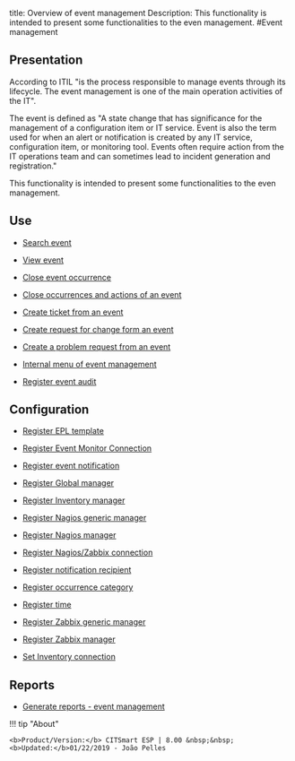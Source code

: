 title: Overview of event management
Description: This functionality is intended to present some functionalities to the even management.
#Event management

Presentation
----------------

According to ITIL "is the process responsible to manage events through its
lifecycle. The event management is one of the main operation activities of the
IT".

The event is defined as "A state change that has significance for the management
of a configuration item or IT service. Event is also the term used for when an
alert or notification is created by any IT service, configuration item, or
monitoring tool. Events often require action from the IT operations team and can
sometimes lead to incident generation and registration."

This functionality is intended to present some functionalities to the even
management.

Use
-------

- [Search event](/en-us/citsmart-esp-8/processes/event/use/search-event.html)

- [View event](/en-us/citsmart-esp-8/processes/event/use/view-event.html)

- [Close event occurrence](/en-us/citsmart-esp-8/processes/event/use/close-event-occurrence.html)

- [Close occurrences and actions of an event](/en-us/citsmart-esp-8/processes/event/use/close-occurences-and-actions.html)

- [Create ticket from an event](/en-us/citsmart-esp-8/processes/event/use/create-ticket-from-an-event.html)

- [Create request for change form an event](/en-us/citsmart-esp-8/processes/event/use/create-change-from-an-event.html)

- [Create a problem request from an event](/en-us/citsmart-esp-8/processes/event/use/create-a-problem-from-an-event.html)

- [Internal menu of event management](/en-us/citsmart-esp-8/processes/event/use/internal-menu-of-event.html)

- [Register event audit](/en-us/citsmart-esp-8/processes/event/use/register-event-audit.html)

Configuration
-----------------

- [Register EPL template](/en-us/citsmart-esp-8/processes/event/configuration/register-epl-template.html)

- [Register Event Monitor Connection](/en-us/citsmart-esp-8/processes/event/configuration/register-event-monitor-connection.html)

- [Register event notification](/en-us/citsmart-esp-8/processes/event/configuration/register-event-notification.html)

- [Register Global manager](/en-us/citsmart-esp-8/processes/event/configuration/register-global-manager.html)

- [Register Inventory manager](/en-us/citsmart-esp-8/processes/event/configuration/register-inventory-manager.html)

- [Register Nagios generic manager](/en-us/citsmart-esp-8/processes/event/configuration/register-nagios-generic-manager.html)

- [Register Nagios manager](/en-us/citsmart-esp-8/processes/event/configuration/register-nagios-manager.html)

- [Register Nagios/Zabbix connection](/en-us/citsmart-esp-8/processes/event/configuration/register-nagios-zabbix-connection.html)

- [Register notification recipient](/en-us/citsmart-esp-8/processes/event/configuration/register-notification-recipient.html)

- [Register occurrence category](/en-us/citsmart-esp-8/processes/event/configuration/register-occurence-category.html)

- [Register time](/en-us/citsmart-esp-8/processes/event/configuration/register-time.html)

- [Register Zabbix generic manager](/en-us/citsmart-esp-8/processes/event/configuration/register-zabbix-generic-manager.html)

- [Register Zabbix manager](/en-us/citsmart-esp-8/processes/event/configuration/register-zabbix-manager.html)

- [Set Inventory connection](/en-us/citsmart-esp-8/processes/event/configuration/set-inventory-connection.html)

Reports
-----------

- [Generate reports - event management](/en-us/citsmart-esp-8/processes/event/configuration/generate-reports-event-management.html)  

!!! tip "About"

    <b>Product/Version:</b> CITSmart ESP | 8.00 &nbsp;&nbsp;
    <b>Updated:</b>01/22/2019 - João Pelles  
	

